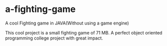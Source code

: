 # a-fighting-game
A cool Fighting game in JAVA(Without using a game engine)

This cool project is a small fighting game of 71 MB.
A perfect object oriented programming college project with great impact. 
